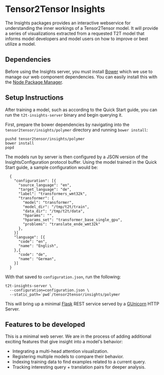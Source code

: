 # Tensor2Tensor Insights

The Insights packages provides an interactive webservice for understanding the
inner workings of a Tensor2Tensor model.  It will provide a series of
visualizations extracted from a requested T2T model that informs model developers
and model users on how to improve or best utilize a model.

## Dependencies

Before using the Insights server, you must install [Bower](https://bower.io/)
which we use to manage our web component dependencies.  You can easily install
this with the [Node Package Manager](https://www.npmjs.com/).

## Setup Instructions

After training a model, such as according to the Quick Start guide, you can run
the `t2t-insights-server` binary and begin querying it.

First, prepare the bower dependencies by navigating into the
`tensor2tensor/insights/polymer` directory and running `bower install`:

```
pushd tensor2tensor/insights/polymer
bower install
popd
```

The models run by server is then configured by a JSON version of the
InsightsConfiguration protocol buffer.  Using the model trained in the Quick
Start guide, a sample configuration would be:

```
  {
    "configuration": [{
      "source_language": "en",
      "target_language": "de",
      "label": "transformers_wmt32k",
      "transformer": {
        "model": "transformer",
        "model_dir": "/tmp/t2t/train",
        "data_dir": "/tmp/t2t/data",
        "hparams": "",
        "hparams_set": "transformer_base_single_gpu",
        "problems": "translate_ende_wmt32k"
      },
    }]
    "language": [{
      "code": "en",
      "name": "English",
    },{
      "code": "de",
      "name": "German",
    }]
  }
```

With that saved to `configuration.json`, run the following:

```
t2t-insights-server \
  --configuration=configuration.json \
  --static_path=`pwd`/tensor2tensor/insights/polymer
```

This will bring up a minimal [Flask](http://flask.pocoo.org/) REST service
served by a [GUnicorn](http://gunicorn.org/) HTTP Server.

## Features to be developed

This is a minimal web server.  We are in the process of adding additional
exciting features that give insight into a model's behavior:

  * Integrating a multi-head attention visualization.
  * Registering multiple models to compare their behavior.
  * Indexing training data to find examples related to a current query.
  * Tracking interesting query + translation pairs for deeper analysis.
